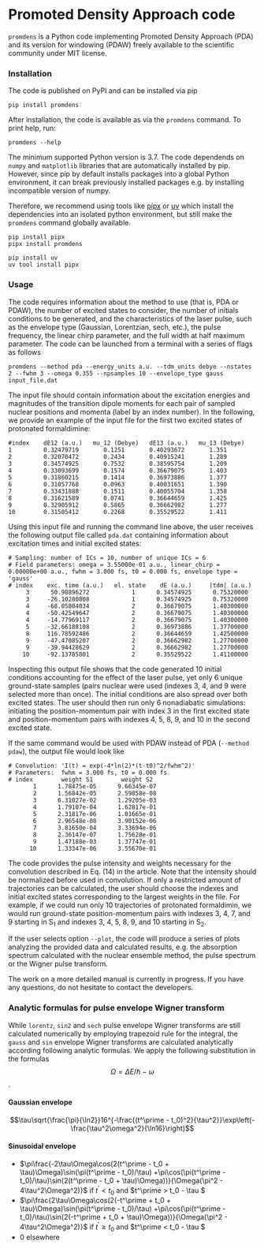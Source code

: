 # Promoted Density Approach code

`promdens` is a Python code implementing Promoted Density Approach (PDA) and its version for windowing (PDAW) freely available to the scientific community under MIT license.

### Installation
The code is published on PyPI and can be installed via pip

```console
pip install promdens
```

After installation, the code is available as via the `promdens` command. To print help, run:

```console
promdens --help
```

The minimum supported Python version is 3.7.
The code dependends on `numpy` and `matplotlib` libraries that are automatically installed by pip.
However, since pip by default installs packages into a global Python environment,
it can break previously installed packages e.g. by installing incompatible version of numpy.

Therefore, we recommend using tools like [pipx](https://pipx.pypa.io/stable/) or [uv](https://docs.astral.sh/uv) which install the dependencies into an isolated python environment, but still make the `promdens` command globally available.

```console
pip install pipx
pipx install promdens
```

```console
pip install uv
uv tool install pipx
```


### Usage
The code requires information about the method to use (that is, PDA or PDAW), the number of excited states to consider, 
the number of initials conditions to be generated, and the characteristics of the laser pulse, such as the envelope type 
(Gaussian, Lorentzian, sech, etc.), the pulse frequency, the linear chirp parameter, and the full width at half maximum parameter. 
The code can be launched from a terminal with a series of flags as follows

```console
promdens --method pda --energy_units a.u. --tdm_units debye --nstates 2 --fwhm 3 --omega 0.355 --npsamples 10 --envelope_type gauss input_file.dat
```

The input file should contain information about the excitation energies and magnitudes of the transition dipole moments 
for each pair of sampled nuclear positions and momenta (label by an index number).
In the following, we provide an example of the input file for the first two excited states of protonated formaldimine:
```
#index    dE12 (a.u.)   mu_12 (Debye)   dE13 (a.u.)   mu_13 (Debye)
1         0.32479719       0.1251       0.40293672       1.351
2         0.32070472       0.2434       0.40915241       1.289
3         0.34574925       0.7532       0.38595754       1.209
4         0.33093699       0.1574       0.36679075       1.403
5         0.31860215       0.1414       0.36973886       1.377
6         0.31057768       0.0963       0.40031651       1.390
7         0.33431888       0.1511       0.40055704       1.358
8         0.31621589       0.0741       0.36644659       1.425
9         0.32905912       0.5865       0.36662982       1.277
10        0.31505412       0.2268       0.35529522       1.411
```

Using this input file and running the command line above, the user receives the following output file called `pda.dat` containing information about excitation times and initial excited states:
```
# Sampling: number of ICs = 10, number of unique ICs = 6
# Field parameters: omega = 3.55000e-01 a.u., linear_chirp = 0.00000e+00 a.u., fwhm = 3.000 fs, t0 = 0.000 fs, envelope type = 'gauss'
# index    exc. time (a.u.)   el. state    dE (a.u.)     |tdm| (a.u.)
     3      50.98896272            1      0.34574925      0.75320000
     3     -26.10280808            1      0.34574925      0.75320000
     4     -68.05804034            2      0.36679075      1.40300000
     4     -50.42549647            2      0.36679075      1.40300000
     4     -14.77969117            2      0.36679075      1.40300000
     5     -32.66188108            2      0.36973886      1.37700000
     8     116.78592486            2      0.36644659      1.42500000
     9     -47.47085207            2      0.36662982      1.27700000
     9     -39.94428629            2      0.36662982      1.27700000
    10     -92.13785801            2      0.35529522      1.41100000
```
Inspecting this output file shows that the code generated 10 initial conditions accounting for the effect of the laser pulse, yet only 6 unique ground-state samples (pairs nuclear  were used (indexes 3, 4, and 9 were selected more than once). The initial conditions are also spread over both excited states. The user should then run only 6 nonadiabatic simulations: initiating the position-momentum pair with index 3 in the first excited state and position-momentum pairs with indexes 4, 5, 8, 9, and 10 in the second excited state.

If the same command would be used with PDAW instead of PDA (`--method pdaw`), the output file would look like
```
# Convolution: 'I(t) = exp(-4*ln(2)*(t-t0)^2/fwhm^2)'
# Parameters:  fwhm = 3.000 fs, t0 = 0.000 fs
# index        weight S1        weight S2
       1      1.78475e-05      9.66345e-07
       2      1.56842e-05      2.59858e-08
       3      6.31027e-02      1.29205e-03
       4      1.79107e-04      1.62817e-01
       5      2.31817e-06      1.01665e-01
       6      2.96548e-08      3.90152e-06
       7      3.81650e-04      3.33694e-06
       8      2.36147e-07      1.75628e-01
       9      1.47188e-03      1.37747e-01
      10      1.33347e-06      3.55670e-01
```
The code provides the pulse intensity and weights necessary for the convolution described in Eq. (14) in the article. Note that the intensity should be normalized before used in convolution. If only a restricted amount of trajectories can be calculated, the user should choose the indexes and initial excited states corresponding to the largest weights in the file. For example, if we could run only 10 trajectories of protonated formaldimin, we would run ground-state position-momentum pairs with indexes 3, 4, 7, and 9 starting in S$_1$ and indexes 3, 4, 5, 8, 9, and 10 starting in S$_2$.

If the user selects option `--plot`, the code will produce a series of plots analyzing the provided data and calculated results, e.g. the absorption spectrum calculated with the nuclear ensemble method, the pulse spectrum or the Wigner pulse transform.

The work on a more detailed manual is currently in progress. If you have any questions, do not hesitate to contact the developers.

### Analytic formulas for pulse envelope Wigner transform

While `lorentz`, `sin2` and `sech` pulse envelope Wigner transforms are still calculated numerically by employing trapezoid rule for the integral, the `gauss` and `sin` envelope Wigner transforms are calculated analytically according following analytic formulas. We apply the following substitution in the formulas
$$\Omega = \Delta E/\hbar - \omega$$.

#### Gaussian envelope
$$\tau\sqrt{\frac{\pi}{\ln2}}16^{-\frac{(t^\prime - t_0)^2}{\tau^2}}\exp\left(-\frac{\tau^2\omega^2}{\ln16}\right)$$

#### Sinusoidal envelope
* $\pi\frac{-2\tau\Omega\cos(2(t^\prime - t_0 + \tau)\Omega)\sin(\pi(t^\prime - t_0)/\tau) +\pi\cos(\pi(t^\prime - t_0)/\tau)\sin(2(t^\prime - t_0 + \tau)\Omega))}{\Omega(\pi^2 - 4\tau^2\Omega^2)}$            if $t^\prime < t_0$ and $t^\prime > t_0 - \tau $
* $\pi\frac{2\tau\Omega\cos(2(-t^\prime + t_0 + \tau)\Omega)\sin(\pi(t^\prime - t_0)/\tau) +\pi\cos(\pi(t^\prime - t_0)/\tau)\sin(2(-t^\prime + t_0 + \tau)\Omega))}{\Omega(\pi^2 - 4\tau^2\Omega^2)}$            if $t^\prime \ge t_0$ and $t^\prime < t_0 - \tau $
* $0$            elsewhere
